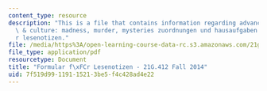 ```yaml
---
content_type: resource
description: "This is a file that contains information regarding advanced german literature\
  \ & culture: madness, murder, mysteries zuordnungen und hausaufgaben formular f\xFC\
  r lesenotizen."
file: /media/https%3A/open-learning-course-data-rc.s3.amazonaws.com/21g-412-advanced-german-literature-culture-madness-murder-mysteries-fall-2014/7f519d99119115213be5f4c428ad4e22_MIT21G_412F14_lesenotizen2.pdf
file_type: application/pdf
resourcetype: Document
title: "Formular f\xFCr Lesenotizen - 21G.412 Fall 2014"
uid: 7f519d99-1191-1521-3be5-f4c428ad4e22
---
```

